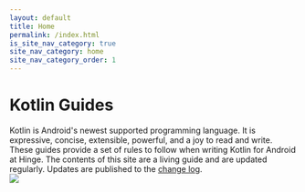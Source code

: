 ```yaml
---
layout: default
title: Home
permalink: /index.html
is_site_nav_category: true
site_nav_category: home
site_nav_category_order: 1
---
```


<div class="mdl-grid docs-content-wrapper mdl-grid--no-spacing">
  <div class="mdl-cell mdl-cell--12-col">
    <h1>Kotlin Guides</h1>
  </div>
  <div class="mdl-cell mdl-cell--6-col">
    Kotlin is Android's newest supported programming language. It is expressive, concise, extensible, powerful, and a joy to read and write. These guides provide a set of rules to follow when writing Kotlin for Android at Hinge. The contents of this site are a living guide and are updated regularly. Updates are published to the <a href="changelog.html">change log</a>.
  </div>
  <div class="mdl-cell mdl-cell--6-col">
      <img src="{{ site.baseurl }}/assets/home.png"/>
  </div>
</div>
